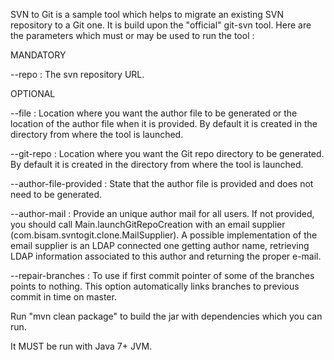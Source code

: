 SVN to Git is a sample tool which helps to migrate an existing SVN repository to a Git one.
It is build upon the "official" git-svn tool.
Here are the parameters which must or may be used to run the tool :

MANDATORY

--repo <URL> : The svn repository URL.

OPTIONAL

--file <path> : Location where you want the author file to be generated or the location of the author file when it is provided. By default it is created in the directory from where the tool is launched.
                          
--git-repo <path> : Location where you want the Git repo directory to be generated. By default it is created in the directory from where the tool is launched.
                          
--author-file-provided : State that the author file is provided and does not need to be generated.

--author-mail : Provide an unique author mail for all users. If not provided, you should call Main.launchGitRepoCreation with an email supplier (com.bisam.svntogit.clone.MailSupplier). A possible implementation of the email supplier is an LDAP connected one getting author name, retrieving LDAP information associated to this author and returning the proper e-mail.

--repair-branches : To use if first commit pointer of some of the branches points to nothing. This option automatically links branches to previous commit in time on master.

Run "mvn clean package" to build the jar with dependencies which you can run.

It MUST be run with Java 7+ JVM.
